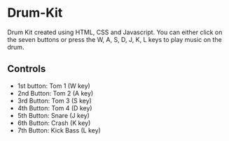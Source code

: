 # Drum-Kit
Drum Kit created using HTML, CSS and Javascript. You can either click on the seven buttons or press the W, A, S, D, J, K, L keys to play music on the drum.

## Controls
- 1st button: Tom 1 (W key)
- 2nd Button: Tom 2 (A key)
- 3rd Button: Tom 3 (S key)
- 4th Button: Tom 4 (D key)
- 5th Button: Snare (J key)
- 6th Button: Crash (K key)
- 7th Button: Kick Bass (L key)

